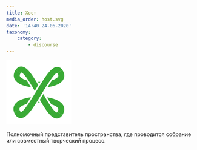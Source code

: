 ```yaml
---
title: Хост
media_order: host.svg
date: '14:40 24-06-2020'
taxonomy:
    category:
        - discourse
---
```


![](host.svg?resize=420,420)


Полномочный представитель пространства, где проводится собрание или совместный творческий процесс. 
